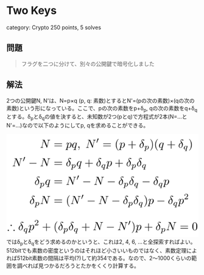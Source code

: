 # Two Keys
category: Crypto
250 points, 5 solves

## 問題
> フラグを二つに分けて、別々の公開鍵で暗号化しました

## 解法
2つの公開鍵N, N'は、N=p×q (p, q: 素数)とするとN'=(pの次の素数)×(qの次の素数)という形になっている。ここで、pの次の素数をp+δ<sub>p</sub>, qの次の素数をq+δ<sub>q</sub>とする。δ<sub>p</sub>とδ<sub>q</sub>の値を決すると、未知数が2つ(pとq)で方程式が2本(N=…とN'=…)なので以下のようにしてp, qを求めることができる。  
<div align="center"><img src="https://github.com/mathphilia/CTFs/blob/main/images/TSGLIVE8CTF/Two_Keys_1.png?raw=true"></div>  
ではδ<sub>p</sub>とδ<sub>q</sub>をどう求めるのかというと、これは2, 4, 6, …と全探索すればよい。512bitでも素数の密度というのはそれほど小さいいものではなく、素数定理によれば512bit素数の間隔は平均(?)して約354である。なので、2～1000くらいの範囲を調べれば見つかるだろうとたかをくくり計算する。

